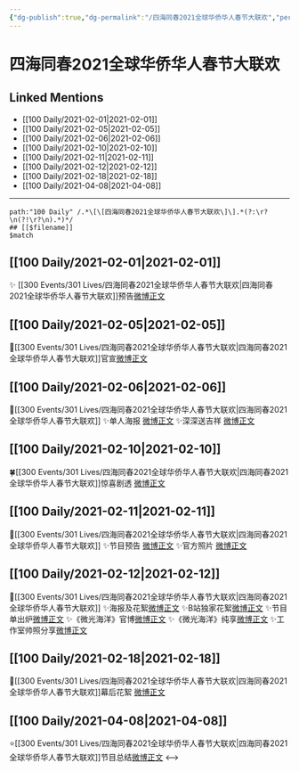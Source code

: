 ```yaml
---
{"dg-publish":true,"dg-permalink":"/四海同春2021全球华侨华人春节大联欢","permalink":"/四海同春2021全球华侨华人春节大联欢/","created":"2023-04-08T22:00:27.019+08:00","updated":"2023-04-10T16:18:21.387+08:00"}
---
```


# 四海同春2021全球华侨华人春节大联欢

## Linked Mentions
- [[100 Daily/2021-02-01\|2021-02-01]]
- [[100 Daily/2021-02-05\|2021-02-05]]
- [[100 Daily/2021-02-06\|2021-02-06]]
- [[100 Daily/2021-02-10\|2021-02-10]]
- [[100 Daily/2021-02-11\|2021-02-11]]
- [[100 Daily/2021-02-12\|2021-02-12]]
- [[100 Daily/2021-02-18\|2021-02-18]]
- [[100 Daily/2021-04-08\|2021-04-08]]


---

```expander
path:"100 Daily" /.*\[\[四海同春2021全球华侨华人春节大联欢\]\].*(?:\r?\n(?!\r?\n).*)*/
## [[$filename]]
$match
```
## [[100 Daily/2021-02-01\|2021-02-01]]
✨ [[300 Events/301 Lives/四海同春2021全球华侨华人春节大联欢\|四海同春2021全球华侨华人春节大联欢]]预告[微博正文](https://m.weibo.cn/6466290670/4599875893987165)
## [[100 Daily/2021-02-05\|2021-02-05]]
🌟[[300 Events/301 Lives/四海同春2021全球华侨华人春节大联欢\|四海同春2021全球华侨华人春节大联欢]]官宣[微博正文](https://m.weibo.cn/6466290670/4601287721882774)
## [[100 Daily/2021-02-06\|2021-02-06]]
🌟[[300 Events/301 Lives/四海同春2021全球华侨华人春节大联欢\|四海同春2021全球华侨华人春节大联欢]]
✨单人海报 [微博正文](https://m.weibo.cn/6466290670/4601640205949633)
✨深深送吉祥 [微博正文](https://m.weibo.cn/6466290670/4601640537036304)

## [[100 Daily/2021-02-10\|2021-02-10]]
🍀[[300 Events/301 Lives/四海同春2021全球华侨华人春节大联欢\|四海同春2021全球华侨华人春节大联欢]]惊喜剧透 [微博正文](https://weibo.com/6466290670/K1iyLzDgp)
## [[100 Daily/2021-02-11\|2021-02-11]]
🌟[[300 Events/301 Lives/四海同春2021全球华侨华人春节大联欢\|四海同春2021全球华侨华人春节大联欢]]
✨节目预告 [微博正文](https://m.weibo.cn/6466290670/4603389746352813)
✨官方照片 [微博正文](https://m.weibo.cn/6466290670/4603462425524685)
## [[100 Daily/2021-02-12\|2021-02-12]]
🌟[[300 Events/301 Lives/四海同春2021全球华侨华人春节大联欢\|四海同春2021全球华侨华人春节大联欢]]
✨海报及花絮[微博正文](https://m.weibo.cn/6466290670/4603923941295214)
✨B站独家花絮[微博正文](https://m.weibo.cn/6466290670/4603730505499049)
✨节目单出炉[微博正文](https://m.weibo.cn/6466290670/4603742864813052)
✨《微光海洋》官博[微博正文](https://m.weibo.cn/6466290670/4603896456816793)
✨《微光海洋》纯享[微博正文](https://m.weibo.cn/6466290670/4603899808592239)
✨工作室帅照分享[微博正文](https://m.weibo.cn/6466290670/4603914751582570)
## [[100 Daily/2021-02-18\|2021-02-18]]
🌟[[300 Events/301 Lives/四海同春2021全球华侨华人春节大联欢\|四海同春2021全球华侨华人春节大联欢]]幕后花絮 [微博正文](https://m.weibo.cn/6466290670/4606064320853183)
## [[100 Daily/2021-04-08\|2021-04-08]]
⭐[[300 Events/301 Lives/四海同春2021全球华侨华人春节大联欢\|四海同春2021全球华侨华人春节大联欢]]节目总结[微博正文](https://m.weibo.cn/6466290670/4623801953030770)
<-->